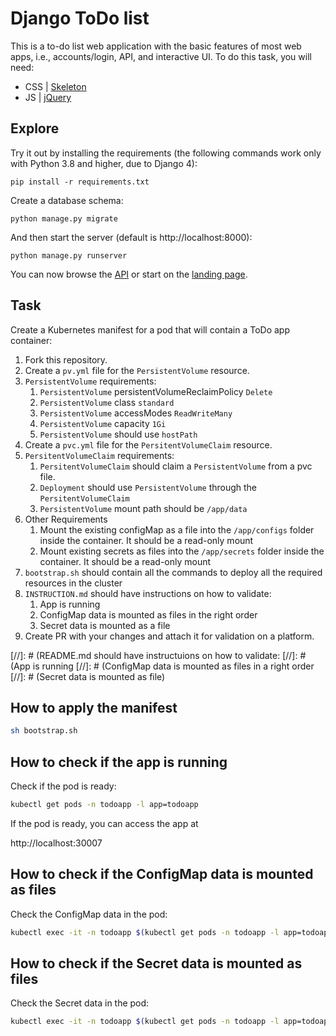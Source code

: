 # Django ToDo list

This is a to-do list web application with the basic features of most web apps, i.e., accounts/login, API, and interactive UI. To do this task, you will need:

- CSS | [Skeleton](http://getskeleton.com/)
- JS  | [jQuery](https://jquery.com/)

## Explore

Try it out by installing the requirements (the following commands work only with Python 3.8 and higher, due to Django 4):

```
pip install -r requirements.txt
```

Create a database schema:

```
python manage.py migrate
```

And then start the server (default is http://localhost:8000):

```
python manage.py runserver
```

You can now browse the [API](http://localhost:8000/api/) or start on the [landing page](http://localhost:8000/).

## Task

Create a Kubernetes manifest for a pod that will contain a ToDo app container:

1. Fork this repository.
2. Create a `pv.yml` file for the `PersistentVolume` resource.
3. `PersistentVolume` requirements:
    1. `PersistentVolume` persistentVolumeReclaimPolicy `Delete`
    2. `PersistentVolume` class `standard`
    3. `PersistentVolume` accessModes `ReadWriteMany`
    4. `PersistentVolume` capacity `1Gi`
    5. `PersistentVolume` should use `hostPath`
1. Create a `pvc.yml` file for the `PersitentVolumeClaim` resource.
1. `PersitentVolumeClaim` requirements:
    1. `PersitentVolumeClaim` should claim a `PersistentVolume` from a pvc file.
    2. `Deployment` should use `PersistentVolume` through the `PersitentVolumeClaim`
    3. `PersistentVolume` mount path should be `/app/data`
1. Other Requirements
    1. Mount the existing configMap as a file into the `/app/configs` folder inside the container. It should be a read-only mount
    2. Mount existing secrets as files into the `/app/secrets` folder inside the container. It should be a read-only mount
1. `bootstrap.sh` should contain all the commands to deploy all the required resources in the cluster
1. `INSTRUCTION.md` should have instructions on how to validate:
    1. App is running
    1. ConfigMap data is mounted as files in the right order
    1. Secret data is mounted as a file
1. Create PR with your changes and attach it for validation on a platform.

[//]: # (README.md should have instructuions on how to validate:
[//]: # (App is running
[//]: # (ConfigMap data is mounted as files in a right order
[//]: # (Secret data is mounted as file)

## How to apply the manifest

```bash
sh bootstrap.sh
```

## How to check if the app is running

Check if the pod is ready:

```bash
kubectl get pods -n todoapp -l app=todoapp 
```

If the pod is ready, you can access the app at

http://localhost:30007

## How to check if the ConfigMap data is mounted as files

Check the ConfigMap data in the pod:

```bash
kubectl exec -it -n todoapp $(kubectl get pods -n todoapp -l app=todoapp -o jsonpath='{.items[0].metadata.name}') -- ls -l /app/configs
```

## How to check if the Secret data is mounted as files

Check the Secret data in the pod:

```bash
kubectl exec -it -n todoapp $(kubectl get pods -n todoapp -l app=todoapp -o jsonpath='{.items[0].metadata.name}') -- ls -l /app/secrets
```